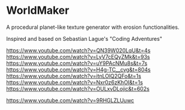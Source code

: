 # WorldMaker
A procedural planet-like texture generator with erosion functionalities. 

Inspired and based on Sebastian Lague's "Coding Adventures"

https://www.youtube.com/watch?v=QN39W020LqU&t=4s  
https://www.youtube.com/watch?v=LyV7cEQyZMk&t=93s  
https://www.youtube.com/watch?v=uY9PAcNMu8s&t=7s  
https://www.youtube.com/watch?v=H4g-TC__cvg&t=804s  
https://www.youtube.com/watch?v=itnLOlQ2QFo&t=1s  
https://www.youtube.com/watch?v=Nxr0z6zKhOI&t=1s  
https://www.youtube.com/watch?v=OULxvDLojic&t=602s  

https://www.youtube.com/watch?v=9RHGLZLUuwc